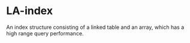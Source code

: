 # LA-index
An index structure consisting of a linked table and an array, which has a high range query performance.
